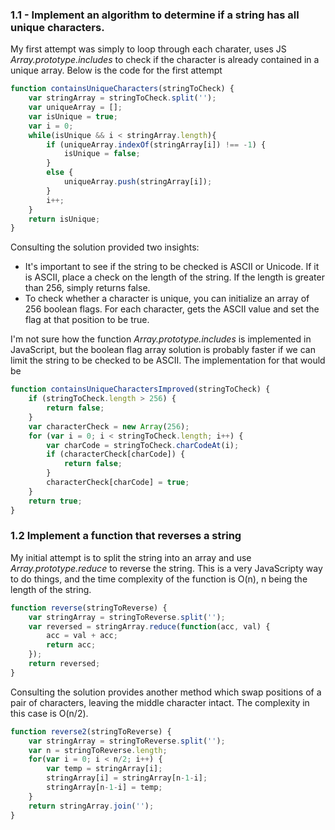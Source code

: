 ### 1.1 - Implement an algorithm to determine if a string has all unique characters.

My first attempt was simply to loop through each charater, uses JS *Array.prototype.includes* to 
check if the character is already contained in a unique array. Below is the code for the first
attempt
```JavaScript
function containsUniqueCharacters(stringToCheck) {
    var stringArray = stringToCheck.split('');
    var uniqueArray = [];
    var isUnique = true;
    var i = 0;
    while(isUnique && i < stringArray.length){
        if (uniqueArray.indexOf(stringArray[i]) !== -1) {
            isUnique = false;
        }
        else {
            uniqueArray.push(stringArray[i]);
        }
        i++;
    }
    return isUnique;
}
```

Consulting the solution provided two insights:
* It's important to see if the string to be checked is ASCII or Unicode. If it is ASCII, place
a check on the length of the string. If the length is greater than 256, simply returns false.
* To check whether a character is unique, you can initialize an array of 256 boolean flags. For 
each character, gets the  ASCII value and set the flag at that position to be true.

I'm not sure how the function *Array.prototype.includes* is implemented in JavaScript, but the
boolean flag array solution is probably faster if we can limit the string to be checked to be
ASCII. The implementation for that would be 
```JavaScript
function containsUniqueCharactersImproved(stringToCheck) {
    if (stringToCheck.length > 256) {
        return false;
    }
    var characterCheck = new Array(256);
    for (var i = 0; i < stringToCheck.length; i++) {
        var charCode = stringToCheck.charCodeAt(i);
        if (characterCheck[charCode]) {
            return false;
        }
        characterCheck[charCode] = true;
    }
    return true;
}
```
### 1.2 Implement a function that reverses a string
My initial attempt is to split the string into an array and use *Array.prototype.reduce*
to reverse the string. This is a very JavaScripty way to do things, and the time complexity
of the function is O(n), n being the length of the string.
```JavaScript
function reverse(stringToReverse) {
    var stringArray = stringToReverse.split('');
    var reversed = stringArray.reduce(function(acc, val) {
        acc = val + acc;
        return acc;
    });
    return reversed;
}
```
Consulting the solution provides another method which swap positions of a pair of characters,
leaving the middle character intact. The complexity in this case is O(n/2).
```JavaScript
function reverse2(stringToReverse) {
    var stringArray = stringToReverse.split('');
    var n = stringToReverse.length;
    for(var i = 0; i < n/2; i++) {
        var temp = stringArray[i];
        stringArray[i] = stringArray[n-1-i];
        stringArray[n-1-i] = temp;
    } 
    return stringArray.join('');
}
```
